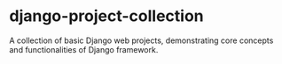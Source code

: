 # django-project-collection
A collection of basic Django web projects, demonstrating core concepts and functionalities of Django framework.
